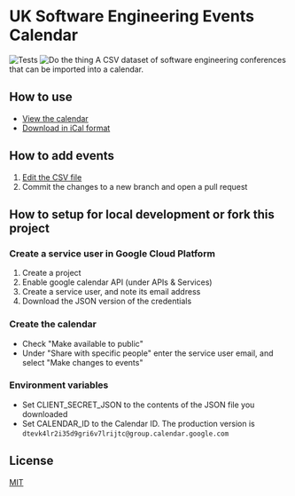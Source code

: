 # UK Software Engineering Events Calendar
![Tests](https://github.com/MatMoore/conference-calendar/workflows/Tests/badge.svg) ![Do the thing](https://github.com/MatMoore/conference-calendar/workflows/Do%20the%20thing/badge.svg)
A CSV dataset of software engineering conferences that can be imported into a calendar.

## How to use
- [View the calendar](https://calendar.google.com/calendar/embed?src=dtevk4lr2i35d9gri6v7lrijtc%40group.calendar.google.com&ctz=Europe%2FLondon)
- [Download in iCal format](https://calendar.google.com/calendar/ical/dtevk4lr2i35d9gri6v7lrijtc%40group.calendar.google.com/public/basic.ics)

## How to add events
1. [Edit the CSV file](https://github.com/MatMoore/conference-calendar/edit/master/data/2020.csv)
2. Commit the changes to a new branch and open a pull request

## How to setup for local development or fork this project

### Create a service user in Google Cloud Platform

1. Create a project
2. Enable google calendar API (under APIs & Services)
3. Create a service user, and note its email address
4. Download the JSON version of the credentials

### Create the calendar

- Check "Make available to public"
- Under "Share with specific people" enter the service user email, and select "Make changes to events"

### Environment variables

- Set CLIENT_SECRET_JSON to the contents of the JSON file you downloaded
- Set CALENDAR_ID to the Calendar ID. The production version is `dtevk4lr2i35d9gri6v7lrijtc@group.calendar.google.com`

## License
[MIT](LICENSE)
